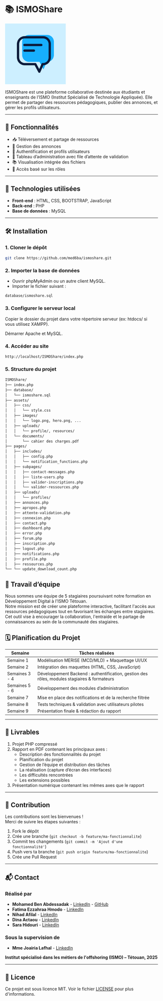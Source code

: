 # 📚 ISMOShare
<img src="assets/images/ISMO%20SHARE.png" alt="Logo ISMOShare" width="200" />

ISMOShare est une plateforme collaborative destinée aux étudiants et enseignants de l’ISMO (Institut Spécialisé de Technologie Appliquée). Elle permet de partager des ressources pédagogiques, publier des annonces, et gérer les profils utilisateurs.

---

## 🚀 Fonctionnalités

- 📥 Téléversement et partage de ressources  
- 📢 Gestion des annonces  
- 👥 Authentification et profils utilisateurs  
- 📄 Tableau d’administration avec file d’attente de validation  
- 📚 Visualisation intégrée des fichiers  
- 🔐 Accès basé sur les rôles  

---

## 🧱 Technologies utilisées

- **Front-end** : HTML, CSS, BOOTSTRAP, JavaScript
- **Back-end** : PHP
- **Base de données** : MySQL

---

## 🛠 Installation

### 1. Cloner le dépôt

```bash
git clone https://github.com/med6ba/ismoshare.git
```

### 2. Importer la base de données

- Ouvrir phpMyAdmin ou un autre client MySQL.
- Importer le fichier suivant :

```bash
database/ismoshare.sql
```

### 3. Configurer le serveur local

Copier le dossier du projet dans votre répertoire serveur (ex: htdocs/ si vous utilisez XAMPP).

Démarrer Apache et MySQL.

### 4. Accéder au site

```bash
http://localhost/ISMOShare/index.php
```

### 5. Structure du projet

```bash
ISMOShare/
├── index.php
├── database/
│   └── ismoshare.sql
├── assets/
│   ├── css/
│   │   └── style.css
│   ├── images/
│   │   └── logo.png, hero.png, ...
│   ├── uploads/
│   │   └── profile/, resources/
│   └── documents/
│       └── cahier des charges.pdf
├── pages/
│   ├── includes/
│   │   ├── config.php
│   │   └── notification_functions.php
│   ├── subpages/
│   │   ├── contact-messages.php
│   │   ├── liste-users.php
│   │   ├── valider-inscriptions.php
│   │   └── valider-ressources.php
│   ├── uploads/
│   │   └── profiles/
│   ├── annonces.php
│   ├── apropos.php
│   ├── attente-validation.php
│   ├── connexion.php
│   ├── contact.php
│   ├── dashboard.php
│   ├── error.php
│   ├── forum.php
│   ├── inscription.php
│   ├── logout.php
│   ├── notifications.php
│   ├── profile.php
│   ├── ressources.php
└── └── update_download_count.php
```

## 👥 Travail d’équipe

Nous sommes une équipe de 5 stagiaires poursuivant notre formation en Développement Digital à l'ISMO Tétouan.  
Notre mission est de créer une plateforme interactive, facilitant l'accès aux ressources pédagogiques tout en favorisant les échanges entre stagiaires.  
Cet outil vise à encourager la collaboration, l'entraide et le partage de connaissances au sein de la communauté des stagiaires.

## 🗓️ Planification du Projet

| **Semaine**        | **Tâches réalisées**                                                                 |
|--------------------|--------------------------------------------------------------------------------------|
| Semaine 1          | Modélisation MERISE (MCD/MLD) + Maquettage UI/UX                                    |
| Semaine 2          | Intégration des maquettes (HTML, CSS, JavaScript)                                   |
| Semaines 3 - 4     | Développement Backend : authentification, gestion des rôles, modules stagiaires & formateurs |
| Semaines 5 - 6     | Développement des modules d’administration                                           |
| Semaine 7          | Mise en place des notifications et de la recherche filtrée                 |
| Semaine 8          | Tests techniques & validation avec utilisateurs pilotes                             |
| Semaine 9          | Présentation finale & rédaction du rapport    

---

## 📂 Livrables

1. Projet PHP compressé  
2. Rapport en PDF contenant les principaux axes :  
   - Description des fonctionnalités du projet  
   - Planification du projet  
   - Gestion de l’équipe et distribution des tâches  
   - La réalisation (capture d’écran des interfaces)  
   - Les difficultés rencontrées  
   - Les extensions possibles  
3. Présentation numérique contenant les mêmes axes que le rapport

---

## 🤝 Contribution

Les contributions sont les bienvenues !  
Merci de suivre les étapes suivantes :

1. Fork le dépôt
2. Crée une branche (`git checkout -b feature/ma-fonctionnalite`)
3. Commit tes changements (`git commit -m 'Ajout d'une fonctionnalité'`)
4. Push vers ta branche (`git push origin feature/ma-fonctionnalite`)
5. Crée une Pull Request

---

## 📬 Contact

### Réalisé par

- **Mohamed Ben Abdessadak** - <a href="https://www.linkedin.com/in/med6ba/">LinkedIn</a> - <a href="https://github.com/med6ba">GitHub</a>
- **Fatima Ezzahraa Hmodo** - <a href="#">LinkedIn</a>
- **Nihad Afilal** - <a href="#">LinkedIn</a>
- **Dina Actaou** - <a href="#">LinkedIn</a>
- **Sara Hidouri** - <a href="#">LinkedIn</a>

### Sous la supervision de

- **Mme Joairia Lafhal** - <a href="#">LinkedIn</a>

**Institut spécialisé dans les métiers de l'offshoring (ISMO) – Tétouan, 2025**

---

## 📄 Licence

Ce projet est sous licence MIT. Voir le fichier [LICENSE](LICENSE) pour plus d'informations.
